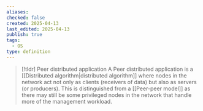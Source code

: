 ```yaml
---
aliases: 
checked: false
created: 2025-04-13
last_edited: 2025-04-13
publish: true
tags:
  - OS
type: definition
---
```

>[!tldr] Peer distributed application
>A Peer distributed application is a [[Distributed algorithm|distributed algorithm]] where nodes in the network act not only as clients (receivers of data) but also as servers (or producers). This is distinguished from a [[Peer-peer model]] as there may still be some privileged nodes in the network that handle more of the management workload.

